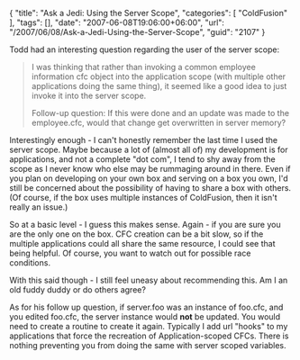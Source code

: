 {
	"title": "Ask a Jedi: Using the Server Scope",
	"categories": [
		"ColdFusion"
	],
	"tags": [],
	"date": "2007-06-08T19:06:00+06:00",
	"url": "/2007/06/08/Ask-a-Jedi-Using-the-Server-Scope",
	"guid": "2107"
}

Todd had an interesting question regarding the user of the server scope:

<blockquote>
I was thinking that rather than invoking a common employee information cfc object into the application scope (with multiple other applications doing the same thing), it seemed like a good idea to just invoke it into the server scope.

Follow-up question: If this were done and an update was made to the employee.cfc, would that change get overwritten in server memory?
</blockquote>
<!--more-->
Interestingly enough - I can't honestly remember the last time I used the server scope. Maybe because a lot of (almost all of) my development is for applications, and not a complete "dot com", I tend to shy away from the scope as I never know who else may be rummaging around in there. Even if you plan on developing on your own box and serving on a box you own, I'd still be concerned about the possibility of having to share a box with others. (Of course, if the box uses multiple instances of ColdFusion, then it isn't really an issue.)

So at a basic level - I guess this makes sense. Again - if you are sure you are the only one on the box. CFC creation can be a bit slow, so if the multiple applications could all share the same resource, I could see that being helpful. Of course, you want to watch out for possible race conditions.

With this said though - I still feel uneasy about recommending this. Am I an old fuddy duddy or do others agree?

As for his follow up question, if server.foo was an instance of foo.cfc, and you edited foo.cfc, the server instance would <b>not</b> be updated. You would need to create a routine to create it again. Typically I add url "hooks" to my applications that force the recreation of Application-scoped CFCs. There is nothing preventing you from doing the same with server scoped variables.